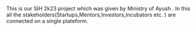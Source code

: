 This is our SIH 2k23 project which was given by Ministry of Ayush .
In this all the stakeholders(Startups,Mentors,Investors,Incubators etc. ) are connected on a single plateform.
